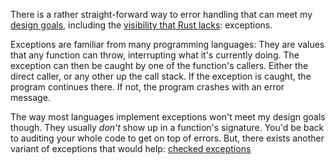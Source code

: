 There is a rather straight-forward way to error handling that can meet my
[design goals](/daily/2025-04-09), including the
[visibility that Rust lacks](/daily/2025-04-12): exceptions.

Exceptions are familiar from many programming languages: They are values that
any function can throw, interrupting what it's currently doing. The exception
can then be caught by one of the function's callers. Either the direct caller,
or any other up the call stack. If the exception is caught, the program
continues there. If not, the program crashes with an error message.

The way most languages implement exceptions won't meet my design goals though.
They usually _don't_ show up in a function's signature. You'd be back to
auditing your whole code to get on top of errors. But, there exists another
variant of exceptions that would help: [checked exceptions]

[checked exceptions]: https://en.wikipedia.org/wiki/Exception_handling_(programming)#Checked_exceptions
